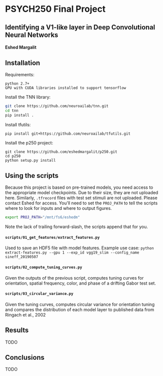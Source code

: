 # PSYCH250 Final Project
## Identifying a V1-like layer in Deep Convolutional Neural Networks
#### Eshed Margalit

## Installation
Requirements:
```
python 2.7+
GPU with CUDA libraries installed to support tensorflow
```

Install the TNN library:
```bash
git clone https://github.com/neuroailab/tnn.git
cd tnn
pip install .
```

Install tfutils:
```bash
pip install git+https://github.com/neuroailab/tfutils.git
```

Install the p250 project:
```
git clone https://github.com/eshedmargalit/p250.git
cd p250
python setup.py install
```

## Using the scripts
Because this project is based on pre-trained models, you need access to the appropriate model checkpoints. Due to their size, they are not uploaded here. Similarly, `.tfrecord` files with test set stimuli are not uploaded. Please contact Eshed for access.
You'll need to set the `PROJ_PATH` to tell the scripts where to look for inputs and where to output figures. 
```bash
export PROJ_PATH="/mnt/fs6/eshedm"
```
Note the lack of trailing forward-slash, the scripts append that for you.

#### `scripts/01_get_features/extract_features.py`
Used to save an HDF5 file with model features. Example use case:
`python extract-features.py --gpu 1 --exp_id vgg19_slim --config_name sineff_20190507`

#### `scripts/02_compute_tuning_curves.py`
Given the outputs of the previous script, computes tuning curves for orientation, spatial frequency, color, and phase of a drifting Gabor test set.

#### `scripts/03_circular_variance.py`
Given the tuning curves, computes circular variance for orientation tuning and compares the distribution of each model layer to published data from Ringach et al., 2002

## Results
TODO

## Conclusions
TODO
